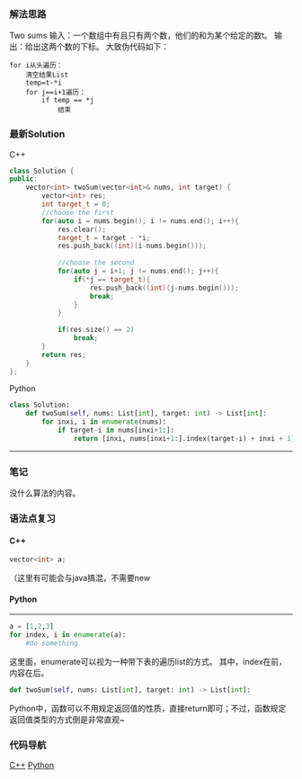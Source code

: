
### 解法思路
Two sums
输入：一个数组中有且只有两个数，他们的和为某个给定的数t。
输出：给出这两个数的下标。
大致伪代码如下：
```
for i从头遍历：
    清空结果List
    temp=t-*i
    for j==i+1遍历：
        if temp == *j
            结束
```

### 最新Solution

C++
```C++
class Solution {
public:
    vector<int> twoSum(vector<int>& nums, int target) {
        vector<int> res;
        int target_t = 0;
        //choose the first
        for(auto i = nums.begin(); i != nums.end(); i++){
            res.clear();
            target_t = target - *i;
            res.push_back((int)(i-nums.begin()));
            
            //choose the second
            for(auto j = i+1; j != nums.end(); j++){
                if(*j == target_t){
                    res.push_back((int)(j-nums.begin()));
                    break;
                }
            }
            
            if(res.size() == 2)
                break;
        }
        return res;
    }
};
```
Python
```Python
class Solution:
    def twoSum(self, nums: List[int], target: int) -> List[int]:
        for inxi, i in enumerate(nums):
            if target-i in nums[inxi+1:]:
                return [inxi, nums[inxi+1:].index(target-i) + inxi + 1]
```
* * *
### 笔记
没什么算法的内容。

### 语法点复习
#### C++
```C++
vector<int> a;
```
（这里有可能会与java搞混，不需要new
#### Python
* * *
```Python
a = [1,2,3]
for index, i in enumerate(a):
    #do something
```
这里面，enumerate可以视为一种带下表的遍历list的方式。
其中，index在前，内容在后。
```Python
def twoSum(self, nums: List[int], target: int) -> List[int]:
```
Python中，函数可以不用规定返回值的性质，直接return即可；不过，函数规定返回值类型的方式倒是非常直观~
### 代码导航
[C++](../codes-src/1_cpp.md)
[Python](../codes-src/1_py.md)
